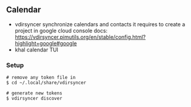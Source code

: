 ## Calendar

* vdirsyncer
  synchronize calendars and contacts
  it requires to create a project in google cloud console
  docs: https://vdirsyncer.pimutils.org/en/stable/config.html?highlight=google#google
* khal
  calendar TUI

### Setup

```
# remove any token file in
$ cd ~/.local/share/vdirsyncer

# generate new tokens
$ vdirsyncer discover
```
